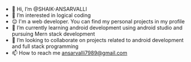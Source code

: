 - 👋 Hi, I’m @SHAIK-ANSARVALLI
- 👀 I’m interested in logical coding
- 😌 I'm a web developer. You can find my personal projects in my profile
- 🌱 I’m currently learning android development using android studio and pursuing Mern stack development
- 💞️ I’m looking to collaborate on projects related to android development and full stack programming
- 📫 How to reach me ansarvalli7989@gmail.com

<!---
SHAIK-ANSARVALLI/SHAIK-ANSARVALLI is a ✨ special ✨ repository because its `README.md` (this file) appears on your GitHub profile.
You can click the Preview link to take a look at your changes.
--->
